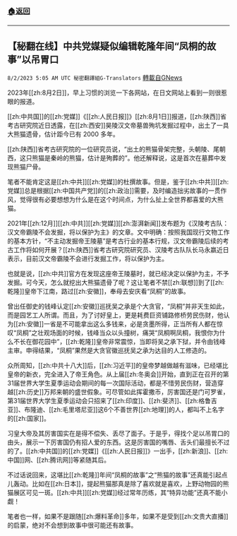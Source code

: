###  [:house:返回](README.md)
---


## 【秘翻在线】中共党媒疑似编辑乾隆年间“凤桐的故事”以吊胃口
`8/2/2023 5:05 AM UTC 秘密翻譯組G-Translators` [轉載自GNews](https://gnews.org/articles/1511432)

2023年[[zh:8月2日]]，早上习惯的浏览一下各网站，在日文网站上看到一则很惹眼的报道。

[[zh:中共国]]的[[zh:党媒]]《[[zh:人民日报]]》[[zh:8月1日]]报道，[[zh:陕西]]省考古研究院近日透露，在[[zh:西安]]昊陵汉文帝墓兽殉坑发掘过程中，出土了一具大熊猫遗骨，估计距今已有 2000 多年。

[[zh:陕西]]省考古研究院的一位研究员说，“出土的熊猫骨架完整，头朝陵、尾朝西，这只熊猫是秦岭的熊猫，估计是殉葬的”。他还解释说，这是首次在墓葬中发现熊猫尸骨。

笔者不能肯定这是[[zh:中共]][[zh:党媒]]的杜撰故事。但是，鉴于[[zh:中共]][[zh:党媒]]总是根据[[zh:中国共产党]]的[[zh:政治]]需要，及时编造拙劣故事的一贯作风，觉得很有必要想想为什么是在这个时间点，为什么扯上全世界都喜爱的大熊猫。

2021年[[zh:12月]][[zh:中共]][[zh:党媒]][[zh:澎湃新闻]]发布题为《汉陵考古队：汉文帝霸陵不会发掘，将以保护为主》的文章。文中明确：按照我国现行文物工作的基本方针，“不主动发掘帝王陵墓”是考古行业的基本行规，汉文帝霸陵后续的考古工作将如何开展？[[zh:陕西]]省考古研究院研究员、汉陵考古队队长马永嬴近日表示，目前汉文帝霸陵不会进行发掘工作，将以保护为主。

也就是说，[[zh:中共]]官方在发现这座帝王陵墓时，就已经决定以保护为主，不予发掘。可今天，怎么就挖出大熊猫遗骨了呢？这让笔者不禁[[zh:联想]]到了[[zh:乾隆]]皇帝下江南，路过[[zh:安徽]]，奉母去安庆看“凤桐”的故事。

曾出任御史的钱峰认定[[zh:安徽]]巡抚吴之承是个大贪官，“凤桐”并非天生如此，而是园艺工人所谓。而且，为了讨好皇上，更是耗费巨资铺路修桥劳民伤财，他认为[[zh:安徽]]一省是不可能拿出这么多钱来，必是贪墨所得，正当所有人都在惊叹“凤桐”之壮观场面的时候，钱峰当众以头撞树，痛哭“凤桐啊凤桐，我恨你为什么不长在御花园中”，[[zh:乾隆]]皇帝非常震惊，当即将吴之承下狱，并令由钱峰主审。申得结果，“凤桐”果然是大贪官徽巡抚吴之承为达目的人工修造的。

众所周知，[[zh:中共十八大]]后，[[zh:习近平]]的皇帝梦越做越有滋味，已经堪比皇帝的新衣，完全进入了帝王角色。从上届[[zh:冬奥会]]开始，直到正在召开的第31届世界大学生夏季运动会期间的每一次国际活动，都是不惜劳民伤财，营造穿越[[zh:历史]]万邦来朝的盛世假象。可尽管如此挥霍撒币，厉害国还是门可罗雀，第31届世界大学生夏季运动会只招来了[[zh:印度]]、[[zh:斐济]]、[[zh:格鲁吉亚]]、布隆迪、[[zh:毛里塔尼亚]]这6个不善世界[[zh:地理]]的人，都叫不上名字的[[zh:国家]]。

习皇大帝及其厉害国实在是得不偿失、丢尽了面子。于是乎，得找个足以吊胃口的由头，展示一下厉害国仍有招人爱的东西。这是厉害国的嘴唇、舌头们最擅长不过的了。[[zh:中共国]]的[[zh:党媒]]《[[zh:人民日报]]》一出手，[[zh:新浪]]、[[zh:中国]]网、[[zh:腾讯网]]等紧随其后。

不过话说回来，这堪比[[zh:乾隆]]年间“凤桐的故事”之“熊猫的故事”还真能引起点儿轰动。比如在[[zh:日本]]，提起熊猫那真是除了喜欢就是喜欢，上野动物园的熊猫展区可见一斑。[[zh:中共]][[zh:党媒]]经过常年历练，其“特异功能”还真不能小觑！

笔者也一样，如果不是跟随[[zh:爆料革命]]多年，如果不是受到[[zh:文贵大直播]]的启蒙，绝对不会想到故事中很可能还有故事。
